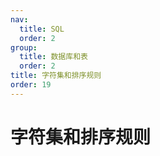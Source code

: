 ```yaml
---
nav:
  title: SQL
  order: 2
group:
  title: 数据库和表
  order: 2
title: 字符集和排序规则
order: 19
---
```


# 字符集和排序规则
